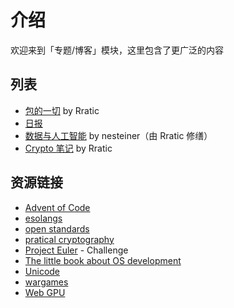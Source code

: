 # 介绍
欢迎来到「专题/博客」模块，这里包含了更广泛的内容

## 列表
* [包的一切](packages/introduction.md) by Rratic
* [日报](daily/about.md)
* [数据与人工智能](data_and_ai/introduction.md) by nesteiner（由 Rratic 修缮）
* [Crypto 笔记](crypto/set1-a.md) by Rratic

## 资源链接
- [Advent of Code](https://adventofcode.com/)
- [esolangs](https://esolangs.org/wiki/Main_Page)
- [open standards](https://www.open-std.org/)
- [pratical cryptography](http://practicalcryptography.com/)
- [Project Euler](http://pe-cn.github.io/) - Challenge
- [The little book about OS development](https://littleosbook.github.io/)
- [Unicode](https://home.unicode.org/)
- [wargames](https://overthewire.org/wargames/)
- [Web GPU](https://gpuweb.github.io/gpuweb/)
